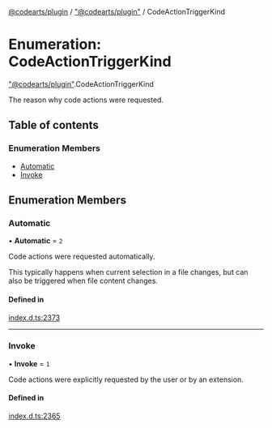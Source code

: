 [@codearts/plugin](../README.md) / ["@codearts/plugin"](../modules/_codearts_plugin_.md) / CodeActionTriggerKind

# Enumeration: CodeActionTriggerKind

["@codearts/plugin"](../modules/_codearts_plugin_.md).CodeActionTriggerKind

The reason why code actions were requested.

## Table of contents

### Enumeration Members

- [Automatic](codearts_plugin_.CodeActionTriggerKind.md#automatic)
- [Invoke](codearts_plugin_.CodeActionTriggerKind.md#invoke)

## Enumeration Members

### Automatic

• **Automatic** = ``2``

Code actions were requested automatically.

This typically happens when current selection in a file changes, but can
also be triggered when file content changes.

#### Defined in

[index.d.ts:2373](https://github.com/huaweicloud/cloudide-plugin-api/blob/5055bbd/index.d.ts#L2373)

___

### Invoke

• **Invoke** = ``1``

Code actions were explicitly requested by the user or by an extension.

#### Defined in

[index.d.ts:2365](https://github.com/huaweicloud/cloudide-plugin-api/blob/5055bbd/index.d.ts#L2365)
